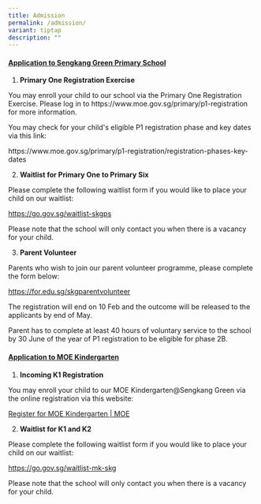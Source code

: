 ```yaml
---
title: Admission
permalink: /admission/
variant: tiptap
description: ""
---
```

<h4><strong><u>Application to Sengkang Green Primary School</u></strong></h4>
<p></p>
<ol data-tight="true" class="tight">
<li>
<p><strong>Primary One Registration Exercise</strong>
</p>
</li>
</ol>
<p>You may enroll your child to our school via the Primary One Registration
Exercise. Please log in to&nbsp;<a rel="noopener noreferrer nofollow" target="_blank">https://www.moe.gov.sg/primary/p1-registration</a> for
more information.</p>
<p></p>
<p>You may check for your child's eligible P1 registration phase and key dates via this link:</p><a rel="noopener noreferrer nofollow" target="_blank">https://www.moe.gov.sg/primary/p1-registration/registration-phases-key-dates</a>
<p></p>
<ol start="2" data-tight="true" class="tight">
<li>
<p><strong>Waitlist for Primary One to Primary Six</strong>
</p>
</li>
</ol>
<p>Please complete the following waitlist form if you would like to place
your child on our waitlist:</p>
<a href="https://go.gov.sg/waitlist-skgps" rel="noopener noreferrer nofollow" target="_blank">https://go.gov.sg/waitlist-skgps</a>
<p></p>
<p>Please note that the school will only contact you when there is a vacancy for your child.
</p>
<ol start="3" data-tight="true" class="tight">
<li>
<p><strong>Parent Volunteer</strong>
</p>
</li>
</ol>
<p>Parents who wish to join our parent volunteer programme, please complete the form below:</p>
<p><a href="https://for.edu.sg/skgparentvolunteer" rel="noopener noreferrer nofollow" target="_blank">https://for.edu.sg/skgparentvolunteer</a>
</p>
<p>The registration will end on 10 Feb and the outcome will be released to
the applicants by end of May.</p>
<p>Parent has to complete at least 40 hours of voluntary service to the school
by 30 June of the year of P1 registration to be eligible for phase 2B.</p>
<h4><strong><u>Application to MOE Kindergarten</u></strong></h4>
<ol data-tight="true" class="tight">
<li>
<p><strong>Incoming K1 Registration</strong>
</p>
</li>
</ol>
You may enroll your child to our MOE Kindergarten@Sengkang Green via the
online registration via this website:<p></p><a href="https://www.moe.gov.sg/preschool/moe-kindergarten/register" rel="noopener noreferrer nofollow" target="_blank">Register for MOE Kindergarten | MOE</a>
<p></p>
<ol start="2" data-tight="true" class="tight">
<li>
<p><strong>Waitlist for K1 and K2</strong>
</p>
</li>
</ol>
<p>Please complete the following waitlist form if you would like to place
your child on our waitlist:</p>
<a href="https://go.gov.sg/waitlist-mk-skg" rel="noopener noreferrer nofollow" target="_blank">https://go.gov.sg/waitlist-mk-skg</a>
<p></p>
<p>Please note that the school will only contact you when there is a vacancy for your child.
</p>
<p></p>